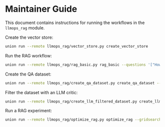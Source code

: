 # Maintainer Guide

This document contains instructions for running the workflows in the `llmops_rag` module.

Create the vector store:

```bash
union run --remote llmops_rag/vector_store.py create_vector_store
```

Run the RAG workflow:

```bash
union run --remote llmops_rag/rag_basic.py rag_basic --questions '["How do I read and write a pandas dataframe to csv format?"]'
```

Create the QA dataset:

```bash
union run --remote llmops_rag/create_qa_dataset.py create_qa_dataset --n_questions_per_doc 5 --n_answers_per_question 5
```

Filter the dataset with an LLM critic:

```bash
union run --remote llmops_rag/create_llm_filtered_dataset.py create_llm_filtered_dataset
```

Run a RAG experiment:

```bash
union run --remote llmops_rag/optimize_rag.py optimize_rag --gridsearch_config config/embedding_model_experiment.yaml
```
